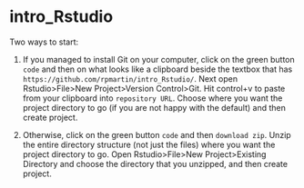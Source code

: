 # intro_Rstudio

Two ways to start:

1) If you managed to install Git on your computer, click on the green button `code` and then on what looks like a clipboard beside the textbox that has `https://github.com/rpmartin/intro_Rstudio/`.  Next open Rstudio>File>New Project>Version Control>Git.  Hit control+v to paste from your clipboard into `repository URL`.  Choose where you want the project directory to go (if you are not happy with the default) and then create project.

2) Otherwise,  click on the green button `code` and then `download zip`.  Unzip the entire directory structure (not just the files) where you want the project directory to go.  Open Rstudio>File>New Project>Existing Directory and choose the directory that you unzipped, and then create project. 
